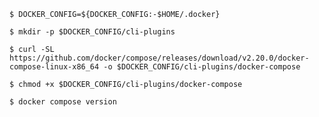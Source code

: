`$ DOCKER_CONFIG=${DOCKER_CONFIG:-$HOME/.docker}`

`$ mkdir -p $DOCKER_CONFIG/cli-plugins`

`$ curl -SL https://github.com/docker/compose/releases/download/v2.20.0/docker-compose-linux-x86_64 -o $DOCKER_CONFIG/cli-plugins/docker-compose`

`$ chmod +x $DOCKER_CONFIG/cli-plugins/docker-compose`

`$ docker compose version`
